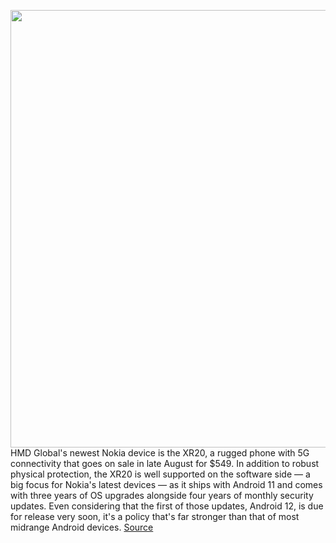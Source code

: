 <img src='https://cdn.vox-cdn.com/thumbor/tGs_oKIRpTR4JSPDOOKf5zl_tZM=/0x0:1646x1235/1200x800/filters:focal(692x487:954x749)/cdn.vox-cdn.com/uploads/chorus_image/image/69636027/Nokia_XR20_Workshop__1_.0.jpg' width='700px' /><br/>
HMD Global's newest Nokia device is the XR20, a rugged phone with 5G connectivity that goes on sale in late August for $549. In addition to robust physical protection, the XR20 is well supported on the software side — a big focus for Nokia's latest devices — as it ships with Android 11 and comes with three years of OS upgrades alongside four years of monthly security updates. Even considering that the first of those updates, Android 12, is due for release very soon, it's a policy that's far stronger than that of most midrange Android devices.
<a href='https://www.theverge.com/2021/7/26/22591113/nokia-xr20-rugged-phone-c30-6310-clarity-earbuds-pro'> Source <a/>